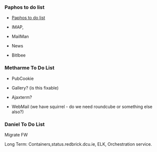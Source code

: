 ### Paphos to do list



*  [Paphos to do list](paphos_migration)

*  IMAP,

*  MailMan

*  News

*  Bitlbee


### Metharme To Do List


*  PubCookie

*  Gallery? (is this fixable)

*  Ajaxterm?

*  WebMail (we have squirrel - do we need roundcube or something else also?)



### Daniel To Do List

Migrate FW

Long Term: 
Containers,status.redbrick.dcu.ie, ELK, Orchestration service.

